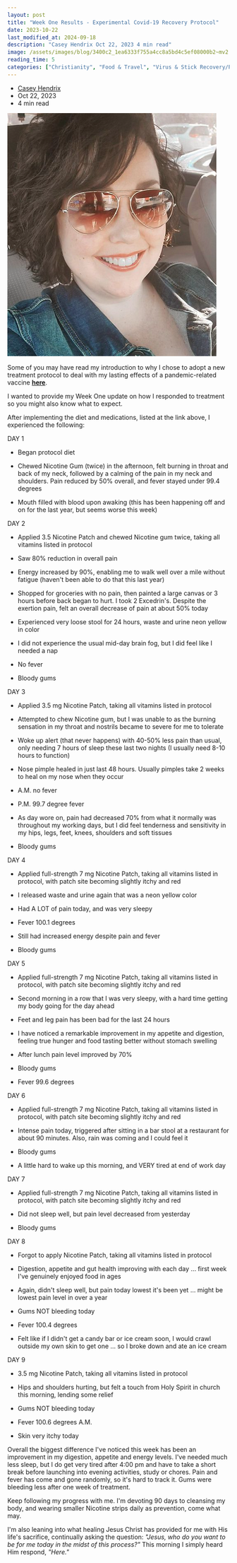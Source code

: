 ```yaml
---
layout: post
title: "Week One Results - Experimental Covid-19 Recovery Protocol"
date: 2023-10-22
last_modified_at: 2024-09-18
description: "Casey Hendrix Oct 22, 2023 4 min read"
image: /assets/images/blog/3400c2_1ea6333f755a4cc8a5bd4c5ef08000b2~mv2.png
reading_time: 5
categories: ["Christianity", "Food & Travel", "Virus & Stick Recovery/Prevention"]
---
```

 
*   [Casey Hendrix](https://www.goldenblogbycasey.com/profile/casey-m-hendrix/profile)
*   Oct 22, 2023
*   4 min read

![ree](/assets/images/blog/3400c2_1ea6333f755a4cc8a5bd4c5ef08000b2~mv2.png)

Some of you may have read my introduction to why I chose to adopt a new treatment protocol to deal with my lasting effects of a pandemic-related vaccine [**here**](https://www.goldenblogbycasey.com/post/a-path-to-wellness-proven-remedies-diet-guidelines).

I wanted to provide my Week One update on how I responded to treatment so you might also know what to expect.

After implementing the diet and medications, listed at the link above, I experienced the following:

DAY 1

*   Began protocol diet
    
*   Chewed Nicotine Gum (twice) in the afternoon, felt burning in throat and back of my neck, followed by a calming of the pain in my neck and shoulders. Pain reduced by 50% overall, and fever stayed under 99.4 degrees
    
*   Mouth filled with blood upon awaking (this has been happening off and on for the last year, but seems worse this week)
    

DAY 2

*   Applied 3.5 Nicotine Patch and chewed Nicotine gum twice, taking all vitamins listed in protocol
    
*   Saw 80% reduction in overall pain
    
*   Energy increased by 90%, enabling me to walk well over a mile without fatigue (haven't been able to do that this last year)
    
*   Shopped for groceries with no pain, then painted a large canvas or 3 hours before back began to hurt. I took 2 Excedrin's. Despite the exertion pain, felt an overall decrease of pain at about 50% today
    
*   Experienced very loose stool for 24 hours, waste and urine neon yellow in color
    
*   I did not experience the usual mid-day brain fog, but I did feel like I needed a nap
    
*   No fever
    
*   Bloody gums
    

DAY 3

*   Applied 3.5 mg Nicotine Patch, taking all vitamins listed in protocol
    
*   Attempted to chew Nicotine gum, but I was unable to as the burning sensation in my throat and nostrils became to severe for me to tolerate
    
*   Woke up alert (that never happens) with 40-50% less pain than usual, only needing 7 hours of sleep these last two nights (I usually need 8-10 hours to function)
    
*   Nose pimple healed in just last 48 hours. Usually pimples take 2 weeks to heal on my nose when they occur
    
*   A.M. no fever
    
*   P.M. 99.7 degree fever
    
*   As day wore on, pain had decreased 70% from what it normally was throughout my working days, but I did feel tenderness and sensitivity in my hips, legs, feet, knees, shoulders and soft tissues
    
*   Bloody gums
    

DAY 4

*   Applied full-strength 7 mg Nicotine Patch, taking all vitamins listed in protocol, with patch site becoming slightly itchy and red
    
*   I released waste and urine again that was a neon yellow color
    
*   Had A LOT of pain today, and was very sleepy
    
*   Fever 100.1 degrees
    
*   Still had increased energy despite pain and fever
    
*   Bloody gums
    

DAY 5

*   Applied full-strength 7 mg Nicotine Patch, taking all vitamins listed in protocol, with patch site becoming slightly itchy and red
    
*   Second morning in a row that I was very sleepy, with a hard time getting my body going for the day ahead
    
*   Feet and leg pain has been bad for the last 24 hours
    
*   I have noticed a remarkable improvement in my appetite and digestion, feeling true hunger and food tasting better without stomach swelling
    
*   After lunch pain level improved by 70%
    
*   Bloody gums
    
*   Fever 99.6 degrees
    

DAY 6

*   Applied full-strength 7 mg Nicotine Patch, taking all vitamins listed in protocol, with patch site becoming slightly itchy and red
    
*   Intense pain today, triggered after sitting in a bar stool at a restaurant for about 90 minutes. Also, rain was coming and I could feel it
    
*   Bloody gums
    
*   A little hard to wake up this morning, and VERY tired at end of work day
    

DAY 7

*   Applied full-strength 7 mg Nicotine Patch, taking all vitamins listed in protocol, with patch site becoming slightly itchy and red
    
*   Did not sleep well, but pain level decreased from yesterday
    
*   Bloody gums
    

DAY 8

*   Forgot to apply Nicotine Patch, taking all vitamins listed in protocol
    
*   Digestion, appetite and gut health improving with each day ... first week I've genuinely enjoyed food in ages
    
*   Again, didn't sleep well, but pain today lowest it's been yet ... might be lowest pain level in over a year
    
*   Gums NOT bleeding today
    
*   Fever 100.4 degrees
    
*   Felt like if I didn't get a candy bar or ice cream soon, I would crawl outside my own skin to get one ... so I broke down and ate an ice cream
    

DAY 9

*   3.5 mg Nicotine Patch, taking all vitamins listed in protocol
    
*   Hips and shoulders hurting, but felt a touch from Holy Spirit in church this morning, lending some relief
    
*   Gums NOT bleeding today
    
*   Fever 100.6 degrees A.M.
    
*   Skin very itchy today
    

Overall the biggest difference I've noticed this week has been an improvement in my digestion, appetite and energy levels. I've needed much less sleep, but I do get very tired after 4:00 pm and have to take a short break before launching into evening activities, study or chores. Pain and fever has come and gone randomly, so it's hard to track it. Gums were bleeding less after one week of treatment.

Keep following my progress with me. I'm devoting 90 days to cleansing my body, and wearing smaller Nicotine strips daily as prevention, come what may.

I'm also leaning into what healing Jesus Christ has provided for me with His life's sacrifice, continually asking the question: _"Jesus, who do you want to be for me today in the midst of this process?"_ This morning I simply heard Him respond, _"Here."_

